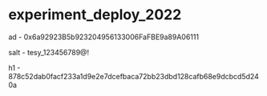 # experiment_deploy_2022

ad - 0x6a92923B5b923204956133006FaFBE9a89A06111

salt - tesy_123456789@!

h1 - 878c52dab0facf233a1d9e2e7dcefbaca72bb23dbd128cafb68e9dcbcd5d240a
